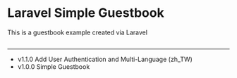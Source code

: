 # Laravel Simple Guestbook
This is a guestbook example created via Laravel

##
---

* v1.1.0 Add User Authentication and Multi-Language (zh_TW)
* v1.0.0 Simple Guestbook
